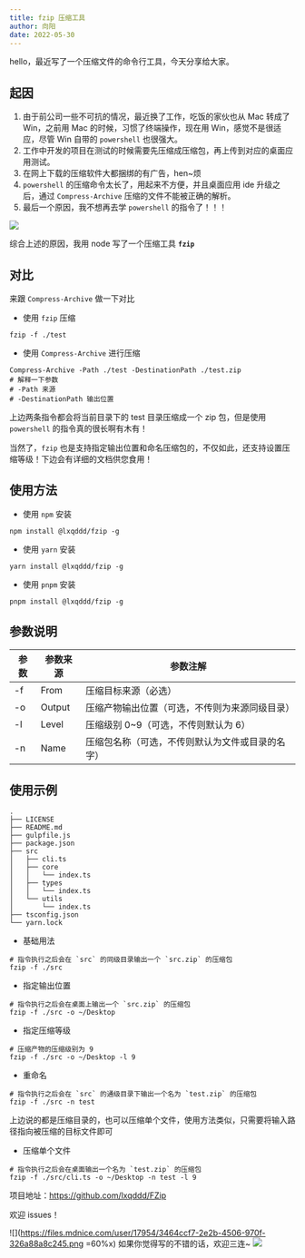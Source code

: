 ```yaml
---
title: fzip 压缩工具
author: 向阳
date: 2022-05-30
---
```


hello，最近写了一个压缩文件的命令行工具，今天分享给大家。

## 起因

1. 由于前公司一些不可抗的情况，最近换了工作，吃饭的家伙也从 Mac 转成了 Win，之前用 Mac 的时候，习惯了终端操作，现在用 Win，感觉不是很适应，尽管 Win 自带的 `powershell` 也很强大。
2. 工作中开发的项目在测试的时候需要先压缩成压缩包，再上传到对应的桌面应用测试。
3. 在网上下载的压缩软件大都捆绑的有广告，hen~烦
4. `powershell` 的压缩命令太长了，用起来不方便，并且桌面应用 ide 升级之后，通过 `Compress-Archive` 压缩的文件不能被正确的解析。
5. 最后一个原因，我不想再去学 `powershell` 的指令了！！！

![](https://files.mdnice.com/user/17954/fc376ad8-2daf-435e-aaaa-babbbca93c9a.png)

综合上述的原因，我用 node 写了一个压缩工具 **`fzip`**

## 对比

来跟 `Compress-Archive` 做一下对比

- 使用 `fzip` 压缩

```shell
fzip -f ./test
```

- 使用 `Compress-Archive` 进行压缩

```shell
Compress-Archive -Path ./test -DestinationPath ./test.zip
# 解释一下参数
# -Path 来源
# -DestinationPath 输出位置
```

上边两条指令都会将当前目录下的 test 目录压缩成一个 zip 包，但是使用 `powershell` 的指令真的很长啊有木有！

当然了，`fzip` 也是支持指定输出位置和命名压缩包的，不仅如此，还支持设置压缩等级！下边会有详细的文档供您食用！

## 使用方法

- 使用 `npm` 安装

```shell
npm install @lxqddd/fzip -g
```

- 使用 `yarn` 安装

```shell
yarn install @lxqddd/fzip -g
```

- 使用 `pnpm` 安装

```shell
pnpm install @lxqddd/fzip -g
```

## 参数说明

| 参数 | 参数来源 | 参数注解                                         |
| ---- | -------- | ------------------------------------------------ |
| -f   | From     | 压缩目标来源（必选）                             |
| -o   | Output   | 压缩产物输出位置（可选，不传则为来源同级目录）   |
| -l   | Level    | 压缩级别 0~9（可选，不传则默认为 6）             |
| -n   | Name     | 压缩包名称（可选，不传则默认为文件或目录的名字） |

## 使用示例

```tree
.
├── LICENSE
├── README.md
├── gulpfile.js
├── package.json
├── src
│   ├── cli.ts
│   ├── core
│   │   └── index.ts
│   ├── types
│   │   └── index.ts
│   └── utils
│       └── index.ts
├── tsconfig.json
└── yarn.lock

```

- 基础用法

```shell
# 指令执行之后会在 `src` 的同级目录输出一个 `src.zip` 的压缩包
fzip -f ./src
```

- 指定输出位置

```shell
# 指令执行之后会在桌面上输出一个 `src.zip` 的压缩包
fzip -f ./src -o ~/Desktop
```

- 指定压缩等级

```shell
# 压缩产物的压缩级别为 9
fzip -f ./src -o ~/Desktop -l 9
```

- 重命名

```shell
# 指令执行之后会在 `src` 的通级目录下输出一个名为 `test.zip` 的压缩包
fzip -f ./src -n test
```

上边说的都是压缩目录的，也可以压缩单个文件，使用方法类似，只需要将输入路径指向被压缩的目标文件即可

- 压缩单个文件

```shell
# 指令执行之后会在桌面输出一个名为 `test.zip` 的压缩包
fzip -f ./src/cli.ts -o ~/Desktop -n test -l 9
```

项目地址：https://github.com/lxqddd/FZip

欢迎 issues！

![](https://files.mdnice.com/user/17954/3464ccf7-2e2b-4506-970f-326a88a8c245.png =60%x)
如果你觉得写的不错的话，欢迎三连~
![](https://img.soogif.com/5HkHKKxGJ6ZmhQ7c8nLYOE9jfEXDpqp4.gif?scope=mdnice)

<Back />
<Plum />
